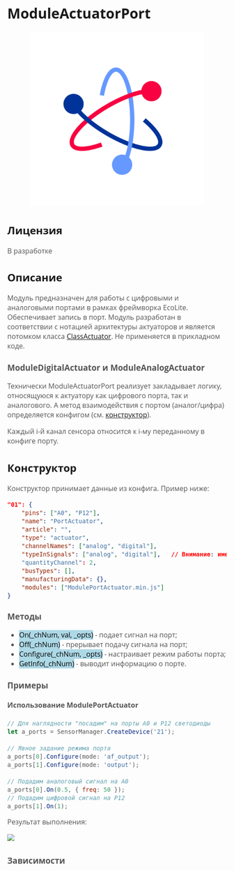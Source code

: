 <div style = "font-family: 'Open Sans', sans-serif; font-size: 16px">

# ModuleActuatorPort

<div style = "color: #555">
    <p align="center">
    <img src="./res/logo.png" width="400" title="hover text">
    </p>
</div>

## Лицензия

<div style = "color: #555">
В разработке
</div>

## Описание
<div style = "color: #555">

Модуль предназначен для работы с цифровыми и аналоговыми портами в рамках фреймворка EcoLite. Обеспечивает запись в порт. Модуль разработан в соответствии с нотацией архитектуры актуаторов и является потомком класса [ClassActuator](https://github.com/Konkery/ModuleActuatorArchitecture/blob/main/README.md). Не применяется в прикладном коде.

### ModuleDigitalActuator и ModuleAnalogActuator
Технически ModuleActuatorPort реализует закладывает логику, относящуюся к актуатору как цифрового порта, так и аналогового. 
А метод взаимодействия с портом (аналог/цифра) определяется конфигом (см. [конструктор](./README.md#конструктор)).

Каждый i-й канал сенсора относится к i-му переданному в конфиге порту. 

</div>

## Конструктор
<div style = "color: #555">

Конструктор принимает данные из конфига. Пример ниже:
```json
"01": {
    "pins": ["A0", "P12"],
    "name": "PortActuator",
    "article": "",
    "type": "actuator",
    "channelNames": ["analog", "digital"],
    "typeInSignals": ["analog", "digital"],   // Внимание: именно это поле определяет как модуль будет взаимодействовать с данными портами 
    "quantityChannel": 2,
    "busTypes": [],
    "manufacturingData": {},
    "modules": ["ModulePortActuator.min.js"]
}
```

### Методы
<div style = "color: #555">

- <mark style="background-color: lightblue">On(_chNum, val, _opts)</mark> - подает сигнал на порт;
- <mark style="background-color: lightblue">Off(_chNum)</mark> - прерывает подачу сигнала на порт;
- <mark style="background-color: lightblue">Configure(_chNum, _opts)</mark> - настраивает режим работы порта;
- <mark style="background-color: lightblue">GetInfo(_chNum)</mark> - выводит информацию о порте.
</div>

### Примеры
#### Использование ModulePortActuator 
<div style = "color: #555">

```js
// Для наглядности "посадим" на порты А0 и Р12 светодиоды 
let a_ports = SensorManager.CreateDevice('21');

// Явное задание режима порта
a_ports[0].Configure(mode: 'af_output');
a_ports[1].Configure(mode: 'output');

// Подадим аналоговый сигнал на А0
a_ports[0].On(0.5, { freq: 50 });  
// Подадим цифровой сигнал на P12
a_ports[1].On(1); 

```

Результат выполнения:
<div align='left'>
    <img src='./example-1.png'>
</div>

</div>

### Зависимости
<div style = "color: #555">

</div>

</div>
